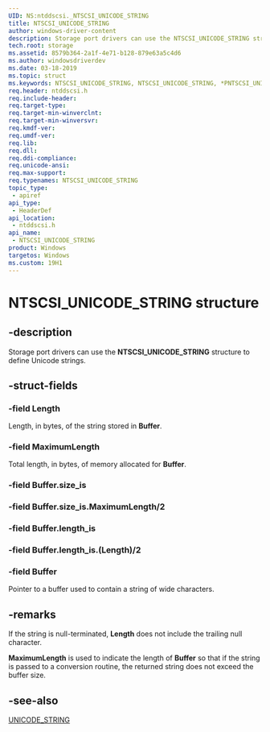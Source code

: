 ```yaml
---
UID: NS:ntddscsi._NTSCSI_UNICODE_STRING
title: NTSCSI_UNICODE_STRING
author: windows-driver-content
description: Storage port drivers can use the NTSCSI_UNICODE_STRING structure to define Unicode strings.
tech.root: storage
ms.assetid: 8579b364-2a1f-4e71-b128-879e63a5c4d6
ms.author: windowsdriverdev
ms.date: 03-18-2019
ms.topic: struct
ms.keywords: NTSCSI_UNICODE_STRING, NTSCSI_UNICODE_STRING, *PNTSCSI_UNICODE_STRING
req.header: ntddscsi.h
req.include-header:
req.target-type:
req.target-min-winverclnt:
req.target-min-winversvr:
req.kmdf-ver:
req.umdf-ver:
req.lib:
req.dll:
req.ddi-compliance:
req.unicode-ansi:
req.max-support:
req.typenames: NTSCSI_UNICODE_STRING
topic_type: 
 - apiref
api_type: 
 - HeaderDef
api_location: 
 - ntddscsi.h
api_name: 
 - NTSCSI_UNICODE_STRING
product: Windows
targetos: Windows
ms.custom: 19H1
---
```


# NTSCSI_UNICODE_STRING structure

## -description

Storage port drivers can use the **NTSCSI_UNICODE_STRING** structure to define Unicode strings.

## -struct-fields

### -field Length

Length, in bytes, of the string stored in **Buffer**.

### -field MaximumLength

Total length, in bytes, of memory allocated for **Buffer**.

### -field Buffer.size_is
 
### -field Buffer.size_is.MaximumLength/2
 
### -field Buffer.length_is
 
### -field Buffer.length_is.(Length)/2
 
### -field Buffer

Pointer to a buffer used to contain a string of wide characters.

## -remarks

If the string is null-terminated, **Length** does not include the trailing null character.

**MaximumLength** is used to indicate the length of **Buffer** so that if the string is passed to a conversion routine, the returned string does not exceed the buffer size.

## -see-also

[UNICODE_STRING](https://docs.microsoft.com/en-us/windows-hardware/drivers/ddi/content/wudfwdm/ns-wudfwdm-_unicode_string)
